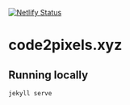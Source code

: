 [![Netlify Status](https://api.netlify.com/api/v1/badges/3e1e9995-f313-4fca-8e68-9eae6ebe74a3/deploy-status)](https://app.netlify.com/sites/zippy-axolotl-f3e03e/deploys)

# code2pixels.xyz

## Running locally

```jekyll serve```